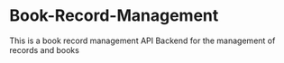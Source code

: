 # Book-Record-Management
This is a book record management API Backend for the management of records and books
